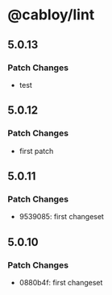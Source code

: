 # @cabloy/lint

## 5.0.13

### Patch Changes

- test

## 5.0.12

### Patch Changes

- first patch

## 5.0.11

### Patch Changes

- 9539085: first changeset

## 5.0.10

### Patch Changes

- 0880b4f: first changeset
